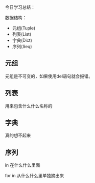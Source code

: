 今日学习总结：

数据结构：

+ 元组(Tuple)
+ 列表(List)
+ 字典(Dict)
+ 序列(Seq)

## 元组

元组是不可变的，如果使用del语句就会报错。

## 列表

用来包含什么什么名称的

## 字典

真的想不起来

## 序列

in 在什么什么里面

for in 从什么什么里单独摘出来
